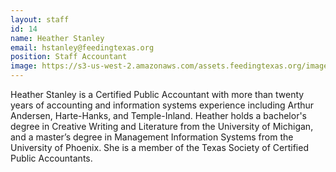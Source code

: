 ```yaml
---
layout: staff
id: 14
name: Heather Stanley
email: hstanley@feedingtexas.org
position: Staff Accountant
image: https://s3-us-west-2.amazonaws.com/assets.feedingtexas.org/images/staff/heather-stanley.JPG
---
```

Heather Stanley is a Certified Public Accountant with more than twenty years of accounting and information systems experience including Arthur Andersen, Harte-Hanks, and Temple-Inland. Heather holds a bachelor's degree in Creative Writing and Literature from the University of Michigan, and a master’s degree in Management Information Systems from the University of Phoenix. She is a member of the Texas Society of Certified Public Accountants.
